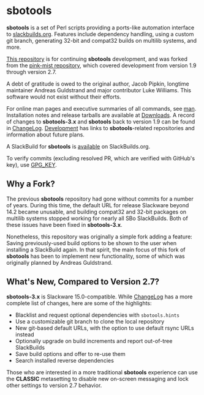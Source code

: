 # sbotools

**sbotools** is a set of Perl scripts providing a ports-like automation interface to [slackbuilds.org](https://slackbuilds.org). Features include dependency handling, using a custom git branch, generating 32-bit and compat32 builds on multilib systems, and more.

[This repository](https://github.com/pghvlaans/sbotools/) is for continuing **sbotools** development, and was forked from the [pink-mist repository](https://github.com/pghvlaans/pink-mist/sbotools/), which covered development from version 1.9 through version 2.7.

A debt of gratitude is owed to the original author, Jacob Pipkin, longtime maintainer Andreas Guldstrand and major contributor Luke Williams. This software would not exist without their efforts.

For online man pages and executive summaries of all commands, see [man](/sbotools/man/). Installation notes and release tarballs are available at [Downloads](/sbotools/downloads/). A record of changes to **sbotools-3.x** and **sbotools** back to version 1.9 can be found in [ChangeLog](/sbotools/ChangeLog/). [Development](/sbotools/development/) has links to **sbotools**-related repositories and information about future plans.

A SlackBuild for **sbotools** is [available](https://slackbuilds.org/repository/15.0/system/sbotools/) on SlackBuilds.org.

To verify commits (excluding resolved PR, which are verified with GitHub's key), use [GPG_KEY](/sbotools/downloads/GPG_KEY).

## Why a Fork?

The previous **sbotools** repository had gone without commits for a number of years. During this time, the default URL for release Slackware beyond 14.2 became unusable, and building compat32 and 32-bit packages on multilib systems stopped working for nearly all SBo SlackBuilds. Both of these issues have been fixed in **sbotools-3.x**.

Nonetheless, this repository was originally a simple fork adding a feature: Saving previously-used build options to be shown to the user when installing a SlackBuild again. In that spirit, the main focus of this fork of **sbotools** has been to implement new functionality, some of which was originally planned by Andreas Guldstrand.

## What's New, Compared to Version 2.7?
**sbotools-3.x** is Slackware 15.0-compatible. While [ChangeLog](/sbotools/ChangeLog/) has a more complete list of changes, here are some of the highlights:

* Blacklist and request optional dependencies with `sbotools.hints`
* Use a customizable git branch to clone the local repository
* New git-based default URLs, with the option to use default rsync URLs instead
* Optionally upgrade on build increments and report out-of-tree SlackBuilds
* Save build options and offer to re-use them
* Search installed reverse dependencies

Those who are interested in a more traditional **sbotools** experience can use the **CLASSIC** metasetting to disable new on-screen messaging and lock other settings to version 2.7 behavior.

